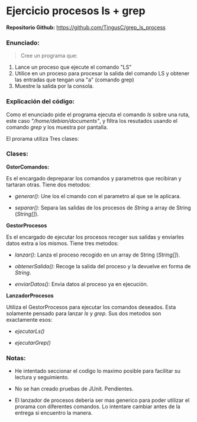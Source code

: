 # Ejercicio procesos ls + grep

**Repositorio Github:** https://github.com/TingusC/grep_ls_process

### Enunciado:

>Cree un programa que:

1. Lance un proceso que ejecute el comando "LS"
1. Utilice en un proceso para procesar la salida del comando LS y obtener las entradas que tengan una "a" (comando grep)
1. Muestre la salida por la consola.

### Explicación del código:

Como el enunciado pide el programa ejecuta el comando *ls* sobre una ruta, este caso *"/home/debian/documents"*, y filtra los resutados usando el comando *grep* y los muestra por pantalla. 

El prorama utiliza Tres clases:

### Clases:

**GstorComandos:**

Es el encargado depreparar los comandos y parametros que recibiran y tartaran otras. Tiene dos metodos:

- *generar()*: Une los el cmando con el parametro al que se le aplicara.

- *separar()*: Separa las salidas de los procesos de *String* a array de String (*String[]*).

**GestorProcesos**

Es el encargado de ejecutar los procesos recoger sus salidas y enviarles datos extra a los mismos. Tiene tres metodos:

- *lanzar()*: Lanza el proceso recogido en un array de String (*String[]*).

- *obtenerSalida()*: Recoge la salida del proceso y la devuelve en forma de *String*.

- *enviarDatos()*: Envia datos al proceso ya en ejecución.

**LanzadorProcesos**

Utiliza el GestorProcesos para ejecutar los comandos deseados. Esta solamente pensado para lanzar *ls* y *grep*. Sus dos metodos son exactamente esos:

- *ejecutarLs()*

- *ejecutarGrep()*

### Notas:

- He intentado seccionar el codigo lo maximo posible para facilitar su lectura y seguimiento.

- No se han creado pruebas de JUnit. Pendientes.

- El lanzador de procesos deberia ser mas generico para poder utilizar el prorama con diferentes comandos. Lo intentare cambiar antes de la entrega si encuentro la manera.
